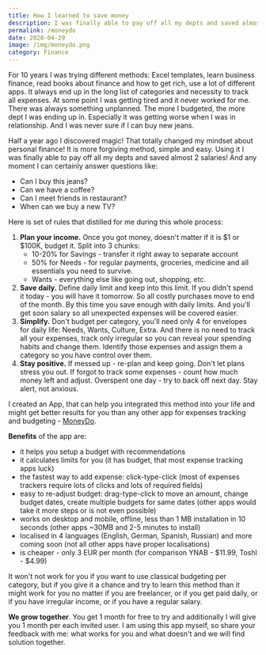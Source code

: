 ```yaml
---
title: How I learned to save money
description: I was finally able to pay off all my depts and saved almost 2 salaries
permalink: /moneydo
date: 2020-04-29
image: /img/moneydo.png
category: Finance
---
```


For 10 years I was trying different methods: Excel templates, learn business finance, read books about finance and how to get rich, use a lot of different apps. It always end up in the long list of categories and necessity to track all expenses. At some point I was getting tired and it never worked for me. There was always something unplanned. The more I budgeted, the more dept I was ending up in. Especially it was getting worse when I was in relationship. And I was never sure if I can buy new jeans.

Half a year ago I discovered magic! That totally changed my mindset about personal finance! It is more forgiving method, simple and easy. Using it I was finally able to pay off all my depts and saved almost 2 salaries! And any moment I can certainly answer questions like:

- Can I buy this jeans?
- Can we have a coffee?
- Can I meet friends in restaurant?
- When can we buy a new TV?

Here is set of rules that distilled for me during this whole process:

1. **Plan your income.** Once you got money, doesn't matter if it is $1 or $100K, budget it. Split into 3 chunks:
   - 10-20% for Savings - transfer it right away to separate account
   - 50% for Needs - for regular payments, groceries, medicine and all essentials you need to survive.
   - Wants - everything else like going out, shopping, etc.
2. **Save daily.** Define daily limit and keep into this limit. If you didn't spend it today - you will have it tomorrow. So all costly purchases move to end of the month. By this time you save enough with daily limits. And you'll get soon salary so all unexpected expenses will be covered easier.
3. **Simplify.** Don't budget per category, you'll need only 4 for envelopes for daily life: Needs, Wants, Culture, Extra. And there is no need to track all your expenses, track only irregular so you can reveal your spending habits and change them. Identify those expenses and assign them a category so you have control over them.
4. **Stay positive.** If messed up - re-plan and keep going. Don't let plans stress you out. If forgot to track some expenses - count how much money left and adjust. Overspent one day - try to back off next day. Stay alert, not anxious.

I created an App, that can help you integrated this method into your life and might get better results for you than any other app for expenses tracking and budgeting - [MoneyDo](https://moneydo.netlify.app/?ref=blog).

**Benefits** of the app are:

- it helps you setup a budget with recommendations
- it calculates limits for you (it has budget, that most expense tracking apps luck)
- the fastest way to add expense: click-type-click (most of expenses trackers require lots of clicks and lots of required fields)
- easy to re-adjust budget: drag-type-click to move an amount, change budget dates, create multiple budgets for same dates (other apps would take it more steps or is not even possible)
- works on desktop and mobile, offline, less than 1 MB installation in 10 seconds (other apps ~30MB and 2-5 minutes to install)
- localised in 4 languages (English, German, Spanish, Russian) and more coming soon (not all other apps have proper localisations)
- is cheaper - only 3 EUR per month (for comparison YNAB - $11.99, Toshl - $4.99)

It won't not work for you if you want to use classical budgeting per category, but if you give it a chance and try to learn this method than it might work for you no matter if you are freelancer, or if you get paid daily, or if you have irregular income, or if you have a regular salary.

**We grow together**. You get 1 month for free to try and additionally I will give you 1 month per each invited user. I am using this app myself, so share your feedback with me: what works for you and what doesn't and we will find solution together.
